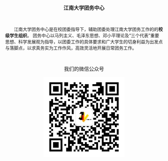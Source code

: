 <h3 align = "center">
  <strong>江南大学团务中心</strong>
</h3>

<br>

<p>
&emsp;&emsp;江南大学团务中心是在校团委指导下，辅助团委处理江南大学团务工作的的<strong>校级学生组织</strong>。 团务中心以马列主义、毛泽东思想、邓小平理论及“三个代表”重要思想、科学发展观为指导，以团委工作的具体要求和广大学生的切身利益为出发点与落脚点，以求真务实为工作作风，高效灵活地开展日常团务工作。
</p>

<br>
<p align = "center"><font size = "3">我们的微信公众号</font></p>
<p align = "center"><img src = "https://raw.githubusercontent.com/noeltong/jndxtwzx/master/image/qrcode.jpg"></p>
